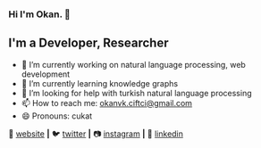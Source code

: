 ### Hi I'm Okan. 👋

## I'm a Developer, Researcher



- 🔭 I’m currently working on natural language processing, web development
- 🌱 I’m currently learning knowledge graphs
- 🤔 I’m looking for help with turkish natural language processing
- 📫 How to reach me: okanvk.ciftci@gmail.com
- 😄 Pronouns: cukat



🏡 [website][website] **|** 
🐦 [twitter][twitter] **|** 
📷 [instagram][instagram] **|** 
👔 [linkedin][linkedin]

[banner]: https://raw.githubusercontent.com/bradgarropy/bradgarropy/master/banner.png
[website]: https://okanvk.github.io/
[twitter]: https://twitter.com/Okanvk_CIFTCI
[instagram]: https://www.instagram.com/okanvk_ciftci/
[linkedin]: https://www.linkedin.com/in/okanvk/

